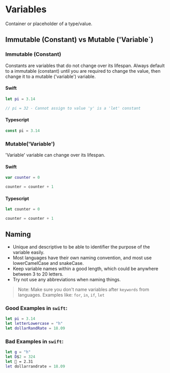 # Variables

Container or placeholder of a type/value.

## Immutable (Constant) vs Mutable ('Variable`)

### Immutable (Constant)

Constants are variables that do not change over its lifespan. Always default to a immutable (constant) until you are required to change the value, then change it to a mutable ('variable') variable.

#### Swift

```swift
let pi = 3.14

// pi = 32 - Cannot assign to value 'y' is a 'let' constant
```

#### Typescript

```typescript
const pi = 3.14
```

### Mutable('Variable')

'Variable' variable can change over its lifespan.

#### Swift

```swift
var counter = 0

counter = counter + 1
```

#### Typescript

```typescript
let counter = 0

counter = counter + 1
```

## Naming

* Unique and descriptive to be able to identifier the purpose of the variable easily.
* Most languages have their own naming convention, and most use lowerCamelCase and snakeCase.
* Keep variable names within a good length, which could be anywhere between 3 to 20 letters.
* Try not use any abbreviations when naming things.

> Note: Make sure you don't name variables after `keywords` from languages. Examples like: `for`, `in`, `if`, `let`

### Good Examples in `swift`:

```swift
let pi = 3.14
let letterLowercase = "h"
let dollarRandRate = 18.09
```

### Bad Examples in `swift`:

```swift
let g = "h"
let D$2 = 324
let 🤣 = 2.31
let dollarrandrate = 18.09
```

